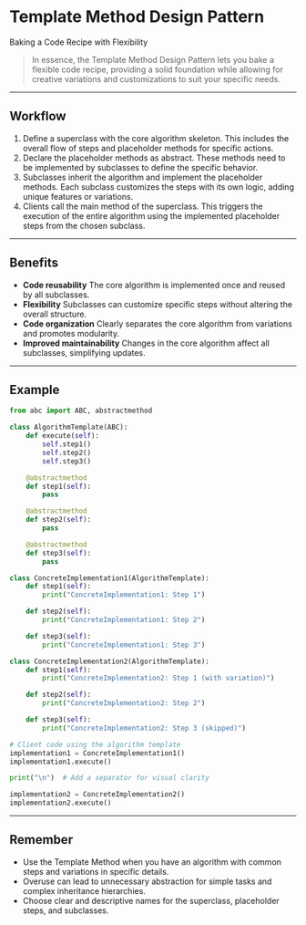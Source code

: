# **Template Method Design Pattern**

Baking a Code Recipe with Flexibility

> In essence, the Template Method Design Pattern lets you bake a flexible code recipe, providing a solid foundation while allowing for creative variations and customizations to suit your specific needs.

---

## Workflow

1. Define a superclass with the core algorithm skeleton. This includes the overall flow of steps and placeholder methods for specific actions.
2. Declare the placeholder methods as abstract. These methods need to be implemented by subclasses to define the specific behavior.
3. Subclasses inherit the algorithm and implement the placeholder methods. Each subclass customizes the steps with its own logic, adding unique features or variations.
4. Clients call the main method of the superclass. This triggers the execution of the entire algorithm using the implemented placeholder steps from the chosen subclass.

---

## Benefits

* **Code reusability**
  The core algorithm is implemented once and reused by all subclasses.
* **Flexibility**
  Subclasses can customize specific steps without altering the overall structure.
* **Code organization**
  Clearly separates the core algorithm from variations and promotes modularity.
* **Improved maintainability**
  Changes in the core algorithm affect all subclasses, simplifying updates.

---

## Example

```python
from abc import ABC, abstractmethod

class AlgorithmTemplate(ABC):
    def execute(self):
        self.step1()
        self.step2()
        self.step3()

    @abstractmethod
    def step1(self):
        pass

    @abstractmethod
    def step2(self):
        pass

    @abstractmethod
    def step3(self):
        pass

class ConcreteImplementation1(AlgorithmTemplate):
    def step1(self):
        print("ConcreteImplementation1: Step 1")

    def step2(self):
        print("ConcreteImplementation1: Step 2")

    def step3(self):
        print("ConcreteImplementation1: Step 3")

class ConcreteImplementation2(AlgorithmTemplate):
    def step1(self):
        print("ConcreteImplementation2: Step 1 (with variation)")

    def step2(self):
        print("ConcreteImplementation2: Step 2")

    def step3(self):
        print("ConcreteImplementation2: Step 3 (skipped)")

# Client code using the algorithm template
implementation1 = ConcreteImplementation1()
implementation1.execute()

print("\n")  # Add a separator for visual clarity

implementation2 = ConcreteImplementation2()
implementation2.execute()

```

---

## Remember

* Use the Template Method when you have an algorithm with common steps and variations in specific details.
* Overuse can lead to unnecessary abstraction for simple tasks and complex inheritance hierarchies.
* Choose clear and descriptive names for the superclass, placeholder steps, and subclasses.
